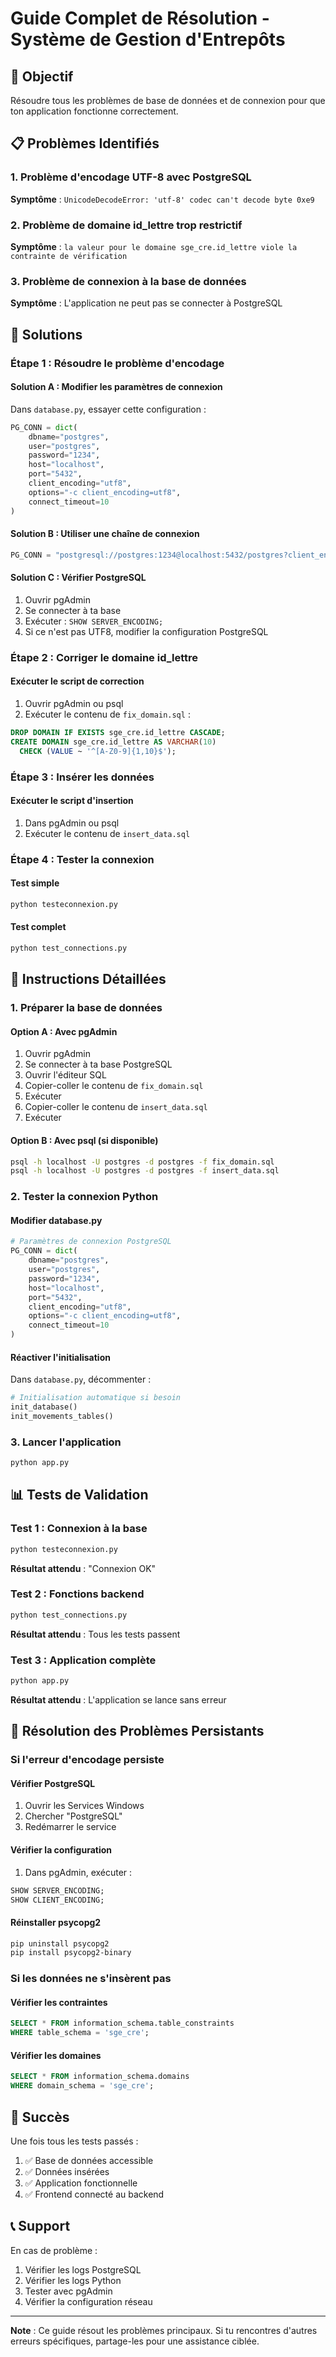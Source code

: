 # Guide Complet de Résolution - Système de Gestion d'Entrepôts

## 🎯 Objectif
Résoudre tous les problèmes de base de données et de connexion pour que ton application fonctionne correctement.

## 📋 Problèmes Identifiés

### 1. Problème d'encodage UTF-8 avec PostgreSQL
**Symptôme** : `UnicodeDecodeError: 'utf-8' codec can't decode byte 0xe9`

### 2. Problème de domaine id_lettre trop restrictif
**Symptôme** : `la valeur pour le domaine sge_cre.id_lettre viole la contrainte de vérification`

### 3. Problème de connexion à la base de données
**Symptôme** : L'application ne peut pas se connecter à PostgreSQL

## 🔧 Solutions

### Étape 1 : Résoudre le problème d'encodage

#### Solution A : Modifier les paramètres de connexion
Dans `database.py`, essayer cette configuration :

```python
PG_CONN = dict(
    dbname="postgres",
    user="postgres",
    password="1234",
    host="localhost",
    port="5432",
    client_encoding="utf8",
    options="-c client_encoding=utf8",
    connect_timeout=10
)
```

#### Solution B : Utiliser une chaîne de connexion
```python
PG_CONN = "postgresql://postgres:1234@localhost:5432/postgres?client_encoding=utf8"
```

#### Solution C : Vérifier PostgreSQL
1. Ouvrir pgAdmin
2. Se connecter à ta base
3. Exécuter : `SHOW SERVER_ENCODING;`
4. Si ce n'est pas UTF8, modifier la configuration PostgreSQL

### Étape 2 : Corriger le domaine id_lettre

#### Exécuter le script de correction
1. Ouvrir pgAdmin ou psql
2. Exécuter le contenu de `fix_domain.sql` :
```sql
DROP DOMAIN IF EXISTS sge_cre.id_lettre CASCADE;
CREATE DOMAIN sge_cre.id_lettre AS VARCHAR(10) 
  CHECK (VALUE ~ '^[A-Z0-9]{1,10}$');
```

### Étape 3 : Insérer les données

#### Exécuter le script d'insertion
1. Dans pgAdmin ou psql
2. Exécuter le contenu de `insert_data.sql`

### Étape 4 : Tester la connexion

#### Test simple
```bash
python testeconnexion.py
```

#### Test complet
```bash
python test_connections.py
```

## 🚀 Instructions Détaillées

### 1. Préparer la base de données

#### Option A : Avec pgAdmin
1. Ouvrir pgAdmin
2. Se connecter à ta base PostgreSQL
3. Ouvrir l'éditeur SQL
4. Copier-coller le contenu de `fix_domain.sql`
5. Exécuter
6. Copier-coller le contenu de `insert_data.sql`
7. Exécuter

#### Option B : Avec psql (si disponible)
```bash
psql -h localhost -U postgres -d postgres -f fix_domain.sql
psql -h localhost -U postgres -d postgres -f insert_data.sql
```

### 2. Tester la connexion Python

#### Modifier database.py
```python
# Paramètres de connexion PostgreSQL
PG_CONN = dict(
    dbname="postgres",
    user="postgres",
    password="1234",
    host="localhost",
    port="5432",
    client_encoding="utf8",
    options="-c client_encoding=utf8",
    connect_timeout=10
)
```

#### Réactiver l'initialisation
Dans `database.py`, décommenter :
```python
# Initialisation automatique si besoin
init_database()
init_movements_tables()
```

### 3. Lancer l'application

```bash
python app.py
```

## 📊 Tests de Validation

### Test 1 : Connexion à la base
```bash
python testeconnexion.py
```
**Résultat attendu** : "Connexion OK"

### Test 2 : Fonctions backend
```bash
python test_connections.py
```
**Résultat attendu** : Tous les tests passent

### Test 3 : Application complète
```bash
python app.py
```
**Résultat attendu** : L'application se lance sans erreur

## 🚨 Résolution des Problèmes Persistants

### Si l'erreur d'encodage persiste

#### Vérifier PostgreSQL
1. Ouvrir les Services Windows
2. Chercher "PostgreSQL"
3. Redémarrer le service

#### Vérifier la configuration
1. Dans pgAdmin, exécuter :
```sql
SHOW SERVER_ENCODING;
SHOW CLIENT_ENCODING;
```

#### Réinstaller psycopg2
```bash
pip uninstall psycopg2
pip install psycopg2-binary
```

### Si les données ne s'insèrent pas

#### Vérifier les contraintes
```sql
SELECT * FROM information_schema.table_constraints 
WHERE table_schema = 'sge_cre';
```

#### Vérifier les domaines
```sql
SELECT * FROM information_schema.domains 
WHERE domain_schema = 'sge_cre';
```

## 🎉 Succès

Une fois tous les tests passés :
1. ✅ Base de données accessible
2. ✅ Données insérées
3. ✅ Application fonctionnelle
4. ✅ Frontend connecté au backend

## 📞 Support

En cas de problème :
1. Vérifier les logs PostgreSQL
2. Vérifier les logs Python
3. Tester avec pgAdmin
4. Vérifier la configuration réseau

---

**Note** : Ce guide résout les problèmes principaux. Si tu rencontres d'autres erreurs spécifiques, partage-les pour une assistance ciblée. 